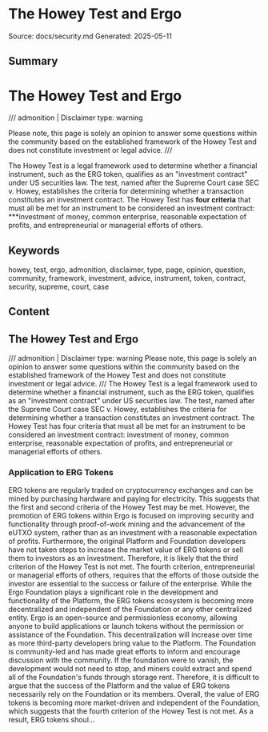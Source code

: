 # The Howey Test and Ergo
Source: docs/security.md
Generated: 2025-05-11

## Summary
# The Howey Test and Ergo

/// admonition | Disclaimer
    type: warning

Please note, this page is solely an opinion to answer some questions within the community based on the established framework of the Howey Test and does not constitute investment or legal advice. ///


The Howey Test is a legal framework used to determine whether a financial instrument, such as the ERG token, qualifies as an "investment contract" under US securities law. The test, named after the Supreme Court case SEC v. Howey, establishes the criteria for determining whether a transaction constitutes an investment contract. The Howey Test has **four criteria** that must all be met for an instrument to be considered an investment contract: ***investment of money, common enterprise, reasonable expectation of profits, and entrepreneurial or managerial efforts of others.

## Keywords
howey, test, ergo, admonition, disclaimer, type, page, opinion, question, community, framework, investment, advice, instrument, token, contract, security, supreme, court, case

## Content
## The Howey Test and Ergo
/// admonition | Disclaimer
    type: warning
Please note, this page is solely an opinion to answer some questions within the community based on the established framework of the Howey Test and does not constitute investment or legal advice.
///
The Howey Test is a legal framework used to determine whether a financial instrument, such as the ERG token, qualifies as an "investment contract" under US securities law. The test, named after the Supreme Court case SEC v. Howey, establishes the criteria for determining whether a transaction constitutes an investment contract.
The Howey Test has four criteria that must all be met for an instrument to be considered an investment contract: investment of money, common enterprise, reasonable expectation of profits, and entrepreneurial or managerial efforts of others.

### Application to ERG Tokens
ERG tokens are regularly traded on cryptocurrency exchanges and can be mined by purchasing hardware and paying for electricity. This suggests that the first and second criteria of the Howey Test may be met.
However, the promotion of ERG tokens within Ergo is focused on improving security and functionality through proof-of-work mining and the advancement of the eUTXO system, rather than as an investment with a reasonable expectation of profits. Furthermore, the original Platform and Foundation developers have not taken steps to increase the market value of ERG tokens or sell them to investors as an investment. Therefore, it is likely that the third criterion of the Howey Test is not met.
The fourth criterion, entrepreneurial or managerial efforts of others, requires that the efforts of those outside the investor are essential to the success or failure of the enterprise. While the Ergo Foundation plays a significant role in the development and functionality of the Platform, the ERG tokens ecosystem is becoming more decentralized and independent of the Foundation or any other centralized entity. Ergo is an open-source and permissionless economy, allowing anyone to build applications or launch tokens without the permission or assistance of the Foundation.
This decentralization will increase over time as more third-party developers bring value to the Platform. The Foundation is community-led and has made great efforts to inform and encourage discussion with the community. If the foundation were to vanish, the development would not need to stop, and miners could extract and spend all of the Foundation's funds through storage rent. Therefore, it is difficult to argue that the success of the Platform and the value of ERG tokens necessarily rely on the Foundation or its members. Overall, the value of ERG tokens is becoming more market-driven and independent of the Foundation, which suggests that the fourth criterion of the Howey Test is not met.
As a result, ERG tokens shoul...
